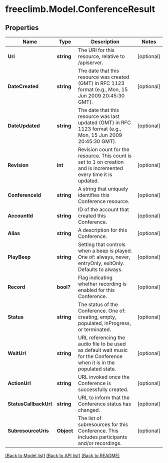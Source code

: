 # freeclimb.Model.ConferenceResult

## Properties

Name | Type | Description | Notes
------------ | ------------- | ------------- | -------------
**Uri** | **string** | The URI for this resource, relative to /apiserver. | [optional] 
**DateCreated** | **string** | The date that this resource was created (GMT) in RFC 1123 format (e.g., Mon, 15 Jun 2009 20:45:30 GMT). | [optional] 
**DateUpdated** | **string** | The date that this resource was last updated (GMT) in RFC 1123 format (e.g., Mon, 15 Jun 2009 20:45:30 GMT). | [optional] 
**Revision** | **int** | Revision count for the resource. This count is set to 1 on creation and is incremented every time it is updated. | [optional] 
**ConferenceId** | **string** | A string that uniquely identifies this Conference resource. | [optional] 
**AccountId** | **string** | ID of the account that created this Conference. | [optional] 
**Alias** | **string** | A description for this Conference. | [optional] 
**PlayBeep** | **string** | Setting that controls when a beep is played. One of: always, never, entryOnly, exitOnly. Defaults to always. | [optional] 
**Record** | **bool?** | Flag indicating whether recording is enabled for this Conference. | [optional] 
**Status** | **string** | The status of the Conference. One of: creating, empty, populated, inProgress, or terminated. | [optional] 
**WaitUrl** | **string** | URL referencing the audio file to be used as default wait music for the Conference when it is in the populated state. | [optional] 
**ActionUrl** | **string** | URL invoked once the Conference is successfully created. | [optional] 
**StatusCallbackUrl** | **string** | URL to inform that the Conference status has changed. | [optional] 
**SubresourceUris** | **Object** | The list of subresources for this Conference. This includes participants and/or recordings. | [optional] 

[[Back to Model list]](../README.md#documentation-for-models) [[Back to API list]](../README.md#documentation-for-api-endpoints) [[Back to README]](../README.md)

